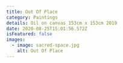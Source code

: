 ```yaml
---
title: Out Of Place
category: Paintings
details: Oil on canvas 153cm x 153cm 2019
date: 2020-08-25T15:01:56.572Z
isFeatured: false
images:
  - image: sacred-space.jpg
    alt: Out Of Place
---
```

